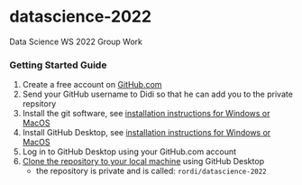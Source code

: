 # datascience-2022

Data Science WS 2022 Group Work

### Getting Started Guide

1. Create a free account on [GitHub.com](https://github.com/)
1. Send your GitHub username to Didi so that he can add you to the private repsitory
1. Install the git software, see [installation instructions for Windows or MacOS](https://git-scm.com/book/en/v2/Getting-Started-Installing-Git)
1. Install GitHub Desktop, see [installation instructions for Windows or MacOS](https://docs.github.com/en/desktop/installing-and-configuring-github-desktop/installing-and-authenticating-to-github-desktop/setting-up-github-desktop)
1. Log in to GitHub Desktop using your GitHub.com account
1. [Clone the repository to your local machine](https://docs.github.com/en/desktop/contributing-and-collaborating-using-github-desktop/adding-and-cloning-repositories/cloning-and-forking-repositories-from-github-desktop) using GitHub Desktop
    - the repository is private and is called: ```rordi/datascience-2022```
